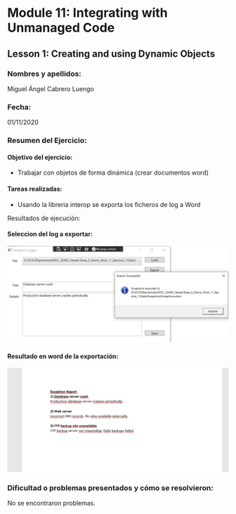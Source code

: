 ﻿# Module 11: Integrating with Unmanaged Code
## Lesson 1: Creating and using Dynamic Objects
### Nombres y apellidos:
Miguel Ángel Cabrero Luengo
### Fecha:
01/11/2020
### Resumen del Ejercicio:

#### Objetivo del ejercicio:
- Trabajar con objetos de forma dinámica (crear documentos word)

#### Tareas realizadas:

- Usando la libreria interop se exporta los ficheros de log a Word
 
Resultados de ejecución:

#### Seleccion del log a exportar:
<img src="img/01.png">

#### Resultado en word de la exportación:
<img src="img/02.png">

### Dificultad o problemas presentados y cómo se resolvieron:
No se encontraron problemas.

